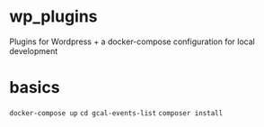 # wp_plugins
Plugins for Wordpress + a docker-compose configuration for local development

# basics
`docker-compose up`
`cd gcal-events-list`
`composer install`
